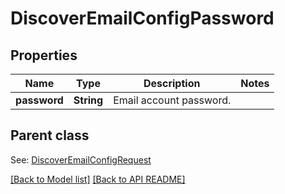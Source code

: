 
# DiscoverEmailConfigPassword
## Properties
Name | Type | Description | Notes
------------ | ------------- | ------------- | -------------
**password** | **String** | Email account password.              | 


## Parent class

See: [DiscoverEmailConfigRequest](DiscoverEmailConfigRequest.md)

[[Back to Model list]](Models.md) [[Back to API README]](README.md)

